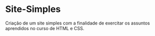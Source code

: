 # Site-Simples
 Criação de um site simples com a finalidade de exercitar os assuntos aprendidos no curso de HTML e CSS.
